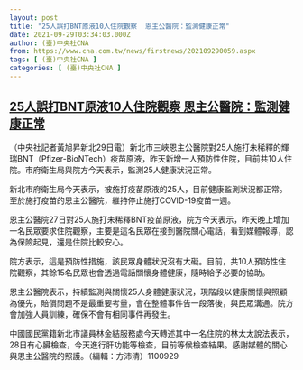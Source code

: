 ```yaml
---
layout: post
title: "25人誤打BNT原液10人住院觀察  恩主公醫院：監測健康正常"
date: 2021-09-29T03:34:03.000Z
author: (臺)中央社CNA
from: https://www.cna.com.tw/news/firstnews/202109290059.aspx
tags: [ (臺)中央社CNA ]
categories: [ (臺)中央社CNA ]
---
```

<!--1632886443000-->
[25人誤打BNT原液10人住院觀察  恩主公醫院：監測健康正常](https://www.cna.com.tw/news/firstnews/202109290059.aspx)
------

<div>
<div></div><div><p>（中央社記者黃旭昇新北29日電）新北市三峽恩主公醫院對25人施打未稀釋的輝瑞BNT（Pfizer-BioNTech）疫苗原液，昨天新增一人預防性住院，目前共10人住院。市府衛生局與院方今天表示，監測25人健康狀況正常。</p><p>新北市府衛生局今天表示，被施打疫苗原液的25人，目前健康監測狀況都正常。至於施打疫苗的恩主公醫院，維持停止施打COVID-19疫苗一週。</p><p>恩主公醫院27日對25人施打未稀釋BNT疫苗原液，院方今天表示，昨天晚上增加一名民眾要求住院觀察，主要是這名民眾在接到醫院關心電話，看到媒體報導，認為保險起見，還是住院比較安心。</p><p>院方表示，這是預防性措施，該民眾身體狀況沒有大礙。目前，共10人預防性住院觀察，其餘15名民眾也會透過電話關懷身體健康，隨時給予必要的協助。</p><p>恩主公醫院表示，持續監測與關懷25人身體健康狀況，現階段以健康關懷與照顧為優先，賠償問題不是最重要考量，會在整體事件告一段落後，與民眾溝通。院方會加強人員訓練，確保不會有相同事件再發生。</p><p>中國國民黨籍新北市議員林金結服務處今天轉述其中一名住院的林太太說法表示，28日有心臟檢查，今天進行肝功能等檢查，目前等候檢查結果。感謝媒體的關心與恩主公醫院的照護。（編輯：方沛清）1100929</p></div>
</div>

